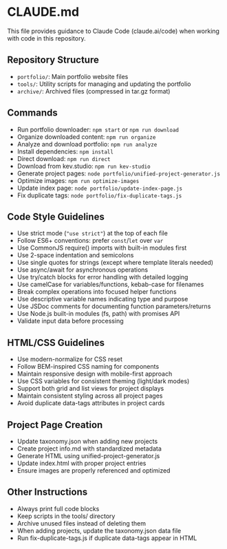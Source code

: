# CLAUDE.md

This file provides guidance to Claude Code (claude.ai/code) when working with code in this repository.

## Repository Structure
- `portfolio/`: Main portfolio website files
- `tools/`: Utility scripts for managing and updating the portfolio
- `archive/`: Archived files (compressed in tar.gz format)

## Commands
- Run portfolio downloader: `npm start` or `npm run download`
- Organize downloaded content: `npm run organize`
- Analyze and download portfolio: `npm run analyze`
- Install dependencies: `npm install`
- Direct download: `npm run direct`
- Download from kev.studio: `npm run kev-studio`
- Generate project pages: `node portfolio/unified-project-generator.js`
- Optimize images: `npm run optimize-images`
- Update index page: `node portfolio/update-index-page.js`
- Fix duplicate tags: `node portfolio/fix-duplicate-tags.js`

## Code Style Guidelines
- Use strict mode (`"use strict"`) at the top of each file
- Follow ES6+ conventions: prefer `const`/`let` over `var`
- Use CommonJS require() imports with built-in modules first
- Use 2-space indentation and semicolons
- Use single quotes for strings (except where template literals needed)
- Use async/await for asynchronous operations
- Use try/catch blocks for error handling with detailed logging
- Use camelCase for variables/functions, kebab-case for filenames
- Break complex operations into focused helper functions
- Use descriptive variable names indicating type and purpose
- Use JSDoc comments for documenting function parameters/returns
- Use Node.js built-in modules (fs, path) with promises API
- Validate input data before processing

## HTML/CSS Guidelines
- Use modern-normalize for CSS reset
- Follow BEM-inspired CSS naming for components
- Maintain responsive design with mobile-first approach
- Use CSS variables for consistent theming (light/dark modes)
- Support both grid and list views for project displays
- Maintain consistent styling across all project pages
- Avoid duplicate data-tags attributes in project cards

## Project Page Creation
- Update taxonomy.json when adding new projects
- Create project info.md with standardized metadata
- Generate HTML using unified-project-generator.js
- Update index.html with proper project entries
- Ensure images are properly referenced and optimized

## Other Instructions
- Always print full code blocks
- Keep scripts in the tools/ directory
- Archive unused files instead of deleting them
- When adding projects, update the taxonomy.json data file
- Run fix-duplicate-tags.js if duplicate data-tags appear in HTML